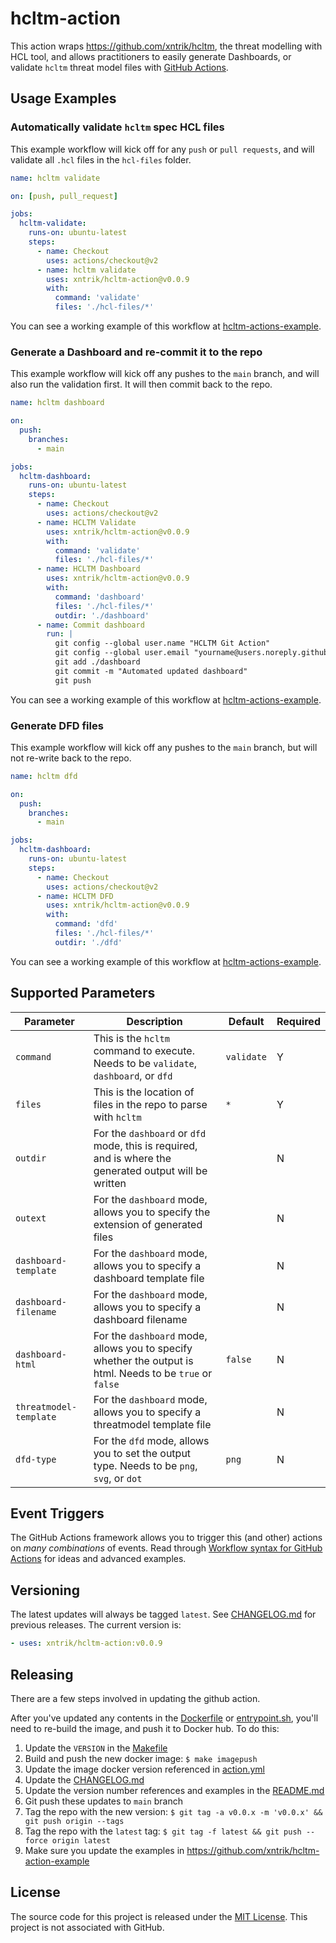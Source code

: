 # hcltm-action

This action wraps https://github.com/xntrik/hcltm, the threat modelling with HCL tool, and allows practitioners to easily generate Dashboards, or validate `hcltm` threat model files with [GitHub Actions](https://github.com/features/actions).

## Usage Examples

### Automatically validate `hcltm` spec HCL files

This example workflow will kick off for any `push` or `pull requests`, and will validate all `.hcl` files in the `hcl-files` folder.

```yaml
name: hcltm validate

on: [push, pull_request]

jobs:
  hcltm-validate:
    runs-on: ubuntu-latest
    steps:
      - name: Checkout
        uses: actions/checkout@v2
      - name: hcltm validate
        uses: xntrik/hcltm-action@v0.0.9
        with:
          command: 'validate'
          files: './hcl-files/*'
```

You can see a working example of this workflow at [hcltm-actions-example](https://github.com/xntrik/hcltm-action-example/actions).

### Generate a Dashboard and re-commit it to the repo

This example workflow will kick off any pushes to the `main` branch, and will also run the validation first. It will then commit back to the repo.

```yaml
name: hcltm dashboard

on:
  push:
    branches:
      - main

jobs:
  hcltm-dashboard:
    runs-on: ubuntu-latest
    steps:
      - name: Checkout
        uses: actions/checkout@v2
      - name: HCLTM Validate
        uses: xntrik/hcltm-action@v0.0.9
        with:
          command: 'validate'
          files: './hcl-files/*'
      - name: HCLTM Dashboard
        uses: xntrik/hcltm-action@v0.0.9
        with:
          command: 'dashboard'
          files: './hcl-files/*'
          outdir: './dashboard'
      - name: Commit dashboard
        run: |
          git config --global user.name "HCLTM Git Action"
          git config --global user.email "yourname@users.noreply.github.com"
          git add ./dashboard
          git commit -m "Automated updated dashboard"
          git push
```

You can see a working example of this workflow at [hcltm-actions-example](https://github.com/xntrik/hcltm-action-example/actions).

### Generate DFD files

This example workflow will kick off any pushes to the `main` branch, but will not re-write back to the repo.

```yaml
name: hcltm dfd

on:
  push:
    branches:
      - main

jobs:
  hcltm-dashboard:
    runs-on: ubuntu-latest
    steps:
      - name: Checkout
        uses: actions/checkout@v2
      - name: HCLTM DFD
        uses: xntrik/hcltm-action@v0.0.9
        with:
          command: 'dfd'
          files: './hcl-files/*'
          outdir: './dfd'
```

You can see a working example of this workflow at [hcltm-actions-example](https://github.com/xntrik/hcltm-action-example/actions).

## Supported Parameters

| Parameter | Description | Default | Required |
| --------- | ----------- | ------- | -------- |
| `command` | This is the `hcltm` command to execute. Needs to be `validate`, `dashboard`, or `dfd` | `validate` | Y |
| `files` | This is the location of files in the repo to parse with `hcltm` | `*` | Y |
| `outdir` | For the `dashboard` or `dfd` mode, this is required, and is where the generated output will be written | | N |
| `outext` | For the `dashboard` mode, allows you to specify the extension of generated files | | N |
| `dashboard-template` | For the `dashboard` mode, allows you to specify a dashboard template file | | N |
| `dashboard-filename` | For the `dashboard` mode, allows you to specify a dashboard filename | | N |
| `dashboard-html` | For the `dashboard` mode, allows you to specify whether the output is html. Needs to be `true` or `false` | `false` | N |
| `threatmodel-template` | For the `dashboard` mode, allows you to specify a threatmodel template file | | N |
| `dfd-type` | For the `dfd` mode, allows you to set the output type. Needs to be `png`, `svg`, or `dot` | `png` | N |

## Event Triggers

The GitHub Actions framework allows you to trigger this (and other) actions on _many combinations_ of events. Read through [Workflow syntax for GitHub Actions](https://help.github.com/en/articles/workflow-syntax-for-github-actions) for ideas and advanced examples.

## Versioning

The latest updates will always be tagged `latest`. See [CHANGELOG.md](CHANGELOG.md) for previous releases. The current version is:

```yaml
- uses: xntrik/hcltm-action:v0.0.9
```

## Releasing

There are a few steps involved in updating the github action.

After you've updated any contents in the [Dockerfile](Dockerfile) or [entrypoint.sh](entrypoint.sh), you'll need to re-build the image, and push it to Docker hub. To do this:

1. Update the `VERSION` in the [Makefile](Makefile)
2. Build and push the new docker image: `$ make imagepush`
3. Update the image docker version referenced in [action.yml](action.yml)
4. Update the [CHANGELOG.md](CHANGELOG.md)
5. Update the version number references and examples in the [README.md](README.md)
6. Git push these updates to `main` branch
7. Tag the repo with the new version: `$ git tag -a v0.0.x -m 'v0.0.x' && git push origin --tags`
8. Tag the repo with the `latest` tag: `$ git tag -f latest && git push --force origin latest`
9. Make sure you update the examples in https://github.com/xntrik/hcltm-action-example

## License

The source code for this project is released under the [MIT License](LICENSE). This project is not associated with GitHub.
